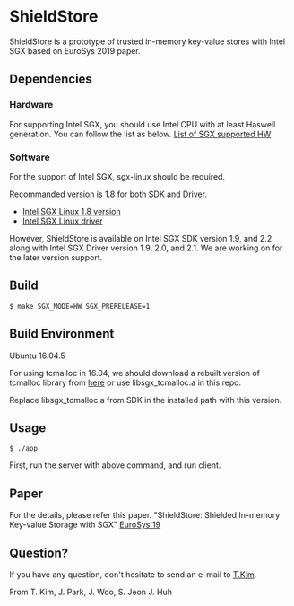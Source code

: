 # ShieldStore

ShieldStore is a prototype of trusted in-memory key-value stores with Intel SGX based on EuroSys 2019 paper.

## Dependencies

### Hardware

For supporting Intel SGX, you should use Intel CPU with at least Haswell generation. 
You can follow the list as below.
[List of SGX supported HW](https://github.com/ayeks/SGX-hardware)

### Software

For the support of Intel SGX, sgx-linux should be required.

Recommanded version is 1.8 for both SDK and Driver. 

* [Intel SGX Linux 1.8 version](https://github.com/intel/linux-sgx/tree/sgx_1.8)
* [Intel SGX Linux driver](https://github.com/intel/linux-sgx-driver/tree/sgx_driver_1.8)

However, ShieldStore is available on Intel SGX SDK version 1.9, and 2.2 along with Intel SGX Driver version 1.9, 2.0, and 2.1.
We are working on for the later version support.

## Build

	$ make SGX_MODE=HW SGX_PRERELEASE=1 

## Build Environment

Ubuntu 16.04.5

For using tcmalloc in 16.04, we should download a rebuilt version of tcmalloc library from [here](https://01.org/intel-softwareguard-extensions/downloads/intel-sgx-linux-1.8-release) or use libsgx\_tcmalloc.a in this repo.

Replace libsgx\_tcmalloc.a from SDK in the installed path with this version. 

## Usage
	$ ./app	

First, run the server with above command, and run client.

## Paper

For the details, please refer this paper.
"ShieldStore: Shielded In-memory Key-value Storage with SGX" [EuroSys'19](http://calab.kaist.ac.kr:8080/~jhuh/papers/kim_eurosys19_shieldst.pdf)

## Question?

If you have any question, don't hesitate to send an e-mail to [T.Kim](mailto:thkim@calab.kaist.ac.kr).

From T. Kim, J. Park, J. Woo, S. Jeon J. Huh
